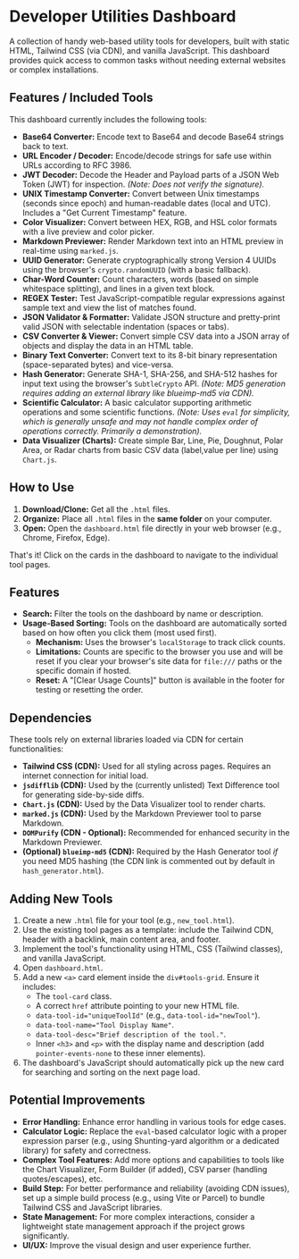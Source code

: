 # Developer Utilities Dashboard

A collection of handy web-based utility tools for developers, built with static HTML, Tailwind CSS (via CDN), and vanilla JavaScript. This dashboard provides quick access to common tasks without needing external websites or complex installations.

## Features / Included Tools

This dashboard currently includes the following tools:

*   **Base64 Converter:** Encode text to Base64 and decode Base64 strings back to text.
*   **URL Encoder / Decoder:** Encode/decode strings for safe use within URLs according to RFC 3986.
*   **JWT Decoder:** Decode the Header and Payload parts of a JSON Web Token (JWT) for inspection. *(Note: Does not verify the signature).*
*   **UNIX Timestamp Converter:** Convert between Unix timestamps (seconds since epoch) and human-readable dates (local and UTC). Includes a "Get Current Timestamp" feature.
*   **Color Visualizer:** Convert between HEX, RGB, and HSL color formats with a live preview and color picker.
*   **Markdown Previewer:** Render Markdown text into an HTML preview in real-time using `marked.js`.
*   **UUID Generator:** Generate cryptographically strong Version 4 UUIDs using the browser's `crypto.randomUUID` (with a basic fallback).
*   **Char-Word Counter:** Count characters, words (based on simple whitespace splitting), and lines in a given text block.
*   **REGEX Tester:** Test JavaScript-compatible regular expressions against sample text and view the list of matches found.
*   **JSON Validator & Formatter:** Validate JSON structure and pretty-print valid JSON with selectable indentation (spaces or tabs).
*   **CSV Converter & Viewer:** Convert simple CSV data into a JSON array of objects and display the data in an HTML table.
*   **Binary Text Converter:** Convert text to its 8-bit binary representation (space-separated bytes) and vice-versa.
*   **Hash Generator:** Generate SHA-1, SHA-256, and SHA-512 hashes for input text using the browser's `SubtleCrypto` API. *(Note: MD5 generation requires adding an external library like blueimp-md5 via CDN).*
*   **Scientific Calculator:** A basic calculator supporting arithmetic operations and some scientific functions. *(Note: Uses `eval` for simplicity, which is generally unsafe and may not handle complex order of operations correctly. Primarily a demonstration).*
*   **Data Visualizer (Charts):** Create simple Bar, Line, Pie, Doughnut, Polar Area, or Radar charts from basic CSV data (label,value per line) using `Chart.js`.

## How to Use

1.  **Download/Clone:** Get all the `.html` files.
2.  **Organize:** Place all `.html` files in the **same folder** on your computer.
3.  **Open:** Open the `dashboard.html` file directly in your web browser (e.g., Chrome, Firefox, Edge).

That's it! Click on the cards in the dashboard to navigate to the individual tool pages.

## Features

*   **Search:** Filter the tools on the dashboard by name or description.
*   **Usage-Based Sorting:** Tools on the dashboard are automatically sorted based on how often you click them (most used first).
    *   **Mechanism:** Uses the browser's `localStorage` to track click counts.
    *   **Limitations:** Counts are specific to the browser you use and will be reset if you clear your browser's site data for `file:///` paths or the specific domain if hosted.
    *   **Reset:** A "[Clear Usage Counts]" button is available in the footer for testing or resetting the order.

## Dependencies

These tools rely on external libraries loaded via CDN for certain functionalities:

*   **Tailwind CSS (CDN):** Used for all styling across pages. Requires an internet connection for initial load.
*   **`jsdifflib` (CDN):** Used by the (currently unlisted) Text Difference tool for generating side-by-side diffs.
*   **`Chart.js` (CDN):** Used by the Data Visualizer tool to render charts.
*   **`marked.js` (CDN):** Used by the Markdown Previewer tool to parse Markdown.
*   **`DOMPurify` (CDN - Optional):** Recommended for enhanced security in the Markdown Previewer.
*   **(Optional) `blueimp-md5` (CDN):** Required by the Hash Generator tool *if* you need MD5 hashing (the CDN link is commented out by default in `hash_generator.html`).

## Adding New Tools

1.  Create a new `.html` file for your tool (e.g., `new_tool.html`).
2.  Use the existing tool pages as a template: include the Tailwind CDN, header with a backlink, main content area, and footer.
3.  Implement the tool's functionality using HTML, CSS (Tailwind classes), and vanilla JavaScript.
4.  Open `dashboard.html`.
5.  Add a new `<a>` card element inside the `div#tools-grid`. Ensure it includes:
    *   The `tool-card` class.
    *   A correct `href` attribute pointing to your new HTML file.
    *   `data-tool-id="uniqueToolId"` (e.g., `data-tool-id="newTool"`).
    *   `data-tool-name="Tool Display Name"`.
    *   `data-tool-desc="Brief description of the tool."`.
    *   Inner `<h3>` and `<p>` with the display name and description (add `pointer-events-none` to these inner elements).
6.  The dashboard's JavaScript should automatically pick up the new card for searching and sorting on the next page load.

## Potential Improvements

*   **Error Handling:** Enhance error handling in various tools for edge cases.
*   **Calculator Logic:** Replace the `eval`-based calculator logic with a proper expression parser (e.g., using Shunting-yard algorithm or a dedicated library) for safety and correctness.
*   **Complex Tool Features:** Add more options and capabilities to tools like the Chart Visualizer, Form Builder (if added), CSV parser (handling quotes/escapes), etc.
*   **Build Step:** For better performance and reliability (avoiding CDN issues), set up a simple build process (e.g., using Vite or Parcel) to bundle Tailwind CSS and JavaScript libraries.
*   **State Management:** For more complex interactions, consider a lightweight state management approach if the project grows significantly.
*   **UI/UX:** Improve the visual design and user experience further.